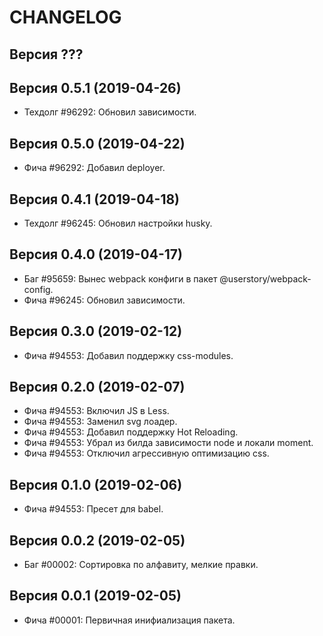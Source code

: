 CHANGELOG
====================


Версия ???
--------------------


Версия 0.5.1 (2019-04-26)
--------------------
 - Техдолг #96292: Обновил зависимости.


Версия 0.5.0 (2019-04-22)
--------------------
 - Фича #96292: Добавил deployer.


Версия 0.4.1 (2019-04-18)
--------------------
 - Техдолг #96245: Обновил настройки husky.


Версия 0.4.0 (2019-04-17)
--------------------
 - Баг #95659: Вынес webpack конфиги в пакет @userstory/webpack-config.
 - Фича #96245: Обновил зависимости.


Версия 0.3.0 (2019-02-12)
--------------------
 - Фича #94553: Добавил поддержку css-modules.


Версия 0.2.0 (2019-02-07)
--------------------
 - Фича #94553: Включил JS в Less.
 - Фича #94553: Заменил svg лоадер.
 - Фича #94553: Добавил поддержку Hot Reloading.
 - Фича #94553: Убрал из билда зависимости node и локали moment.
 - Фича #94553: Отключил агрессивную оптимизацию css.


Версия 0.1.0 (2019-02-06)
--------------------
 - Фича #94553: Пресет для babel.


Версия 0.0.2 (2019-02-05)
--------------------
 - Баг #00002: Сортировка по алфавиту, мелкие правки.


Версия 0.0.1 (2019-02-05)
--------------------
 - Фича #00001: Первичная инифиализация пакета.
